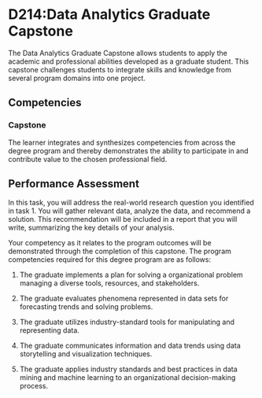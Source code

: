 # D214:Data Analytics Graduate Capstone
The Data Analytics Graduate Capstone allows students to apply the academic and professional abilities developed as a graduate student. This capstone challenges students to integrate skills and knowledge from several program domains into one project.

## Competencies
### Capstone
The learner integrates and synthesizes competencies from across the degree program and thereby demonstrates the ability to participate in and contribute value to the chosen professional field.

## Performance Assessment
In this task, you will address the real-world research question you identified in task 1. You will gather relevant data, analyze the data, and recommend a solution. This recommendation will be included in a report that you will write, summarizing the key details of your analysis.

Your competency as it relates to the program outcomes will be demonstrated through the completion of this capstone. The program competencies required for this degree program are as follows:

1.  The graduate implements a plan for solving a organizational problem managing a diverse tools, resources, and stakeholders.

2.  The graduate evaluates phenomena represented in data sets for forecasting trends and solving problems.

3.  The graduate utilizes industry-standard tools for manipulating and representing data.

4.  The graduate communicates information and data trends using data storytelling and visualization techniques.

5.  The graduate applies industry standards and best practices in data mining and machine learning to an organizational decision-making process.
